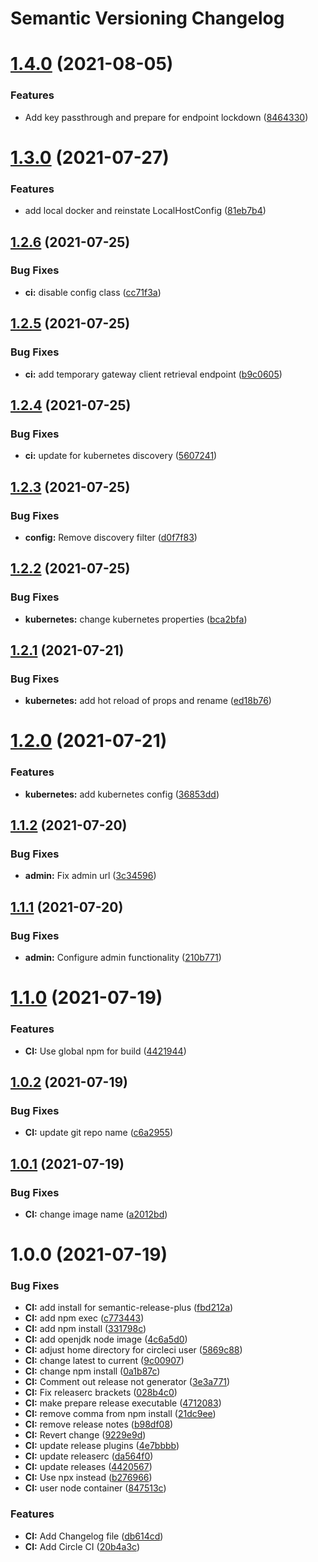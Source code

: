 # Semantic Versioning Changelog

# [1.4.0](https://github.com/JayDamon/gateway/compare/v1.3.0...v1.4.0) (2021-08-05)


### Features

* Add key passthrough and prepare for endpoint lockdown ([8464330](https://github.com/JayDamon/gateway/commit/8464330edeb8623a7a76d2d4cabd1f94b91779a7))

# [1.3.0](https://github.com/JayDamon/gateway/compare/v1.2.6...v1.3.0) (2021-07-27)


### Features

* add local docker and reinstate LocalHostConfig ([81eb7b4](https://github.com/JayDamon/gateway/commit/81eb7b41bf8fe25bc0f52655a9bfe6a657f8b514))

## [1.2.6](https://github.com/JayDamon/gateway/compare/v1.2.5...v1.2.6) (2021-07-25)


### Bug Fixes

* **ci:** disable config class ([cc71f3a](https://github.com/JayDamon/gateway/commit/cc71f3ac6c568f9ff50e8a2efc6ea4d89221215a))

## [1.2.5](https://github.com/JayDamon/gateway/compare/v1.2.4...v1.2.5) (2021-07-25)


### Bug Fixes

* **ci:** add temporary gateway client retrieval endpoint ([b9c0605](https://github.com/JayDamon/gateway/commit/b9c06051b79367112aefdbafd78fa2d962a1fe4f))

## [1.2.4](https://github.com/JayDamon/gateway/compare/v1.2.3...v1.2.4) (2021-07-25)


### Bug Fixes

* **ci:** update for kubernetes discovery ([5607241](https://github.com/JayDamon/gateway/commit/5607241120279223f59ba208c9eef95cce80ab1a))

## [1.2.3](https://github.com/JayDamon/gateway/compare/v1.2.2...v1.2.3) (2021-07-25)


### Bug Fixes

* **config:** Remove discovery filter ([d0f7f83](https://github.com/JayDamon/gateway/commit/d0f7f830b85a748b200a4e7078a3b74272d27ca5))

## [1.2.2](https://github.com/JayDamon/gateway/compare/v1.2.1...v1.2.2) (2021-07-25)


### Bug Fixes

* **kubernetes:** change kubernetes properties ([bca2bfa](https://github.com/JayDamon/gateway/commit/bca2bfaf3715d9f4b9b2f397a2fb8c735bad097d))

## [1.2.1](https://github.com/JayDamon/gateway/compare/v1.2.0...v1.2.1) (2021-07-21)


### Bug Fixes

* **kubernetes:** add hot reload of props and rename ([ed18b76](https://github.com/JayDamon/gateway/commit/ed18b76ddb4d58f5a85d32b238fcd65c7fc11230))

# [1.2.0](https://github.com/JayDamon/gateway/compare/v1.1.2...v1.2.0) (2021-07-21)


### Features

* **kubernetes:** add kubernetes config ([36853dd](https://github.com/JayDamon/gateway/commit/36853dd29d31621cfd94d86f4e95050479233ad4))

## [1.1.2](https://github.com/JayDamon/gateway/compare/v1.1.1...v1.1.2) (2021-07-20)


### Bug Fixes

* **admin:** Fix admin url ([3c34596](https://github.com/JayDamon/gateway/commit/3c345966a1b308c01392b2ec356ae706f8883c3e))

## [1.1.1](https://github.com/JayDamon/gateway/compare/v1.1.0...v1.1.1) (2021-07-20)


### Bug Fixes

* **admin:** Configure admin functionality ([210b771](https://github.com/JayDamon/gateway/commit/210b771d09b114f23873f2d4fbf05d28b8ec9877))

# [1.1.0](https://github.com/JayDamon/gateway/compare/v1.0.2...v1.1.0) (2021-07-19)


### Features

* **CI:** Use global npm for build ([4421944](https://github.com/JayDamon/gateway/commit/4421944d2eb80ac360190068259285e88d2301f4))

## [1.0.2](https://github.com/JayDamon/gateway/compare/v1.0.1...v1.0.2) (2021-07-19)


### Bug Fixes

* **CI:** update git repo name ([c6a2955](https://github.com/JayDamon/gateway/commit/c6a29554cdc662e43ad2fcf4695a8d9b823185ef))

## [1.0.1](https://github.com/JayDamon/gateway/compare/v1.0.0...v1.0.1) (2021-07-19)


### Bug Fixes

* **CI:** change image name ([a2012bd](https://github.com/JayDamon/gateway/commit/a2012bddbd04c2a3310c6975dff9936ee47a7c91))

# 1.0.0 (2021-07-19)


### Bug Fixes

* **CI:** add install for semantic-release-plus ([fbd212a](https://github.com/JayDamon/gateway/commit/fbd212a6a90600d5ce4fc9b51f88f1a8d7b445fd))
* **CI:** add npm exec ([c773443](https://github.com/JayDamon/gateway/commit/c77344372869411e310323152c2d3270ae15a1f5))
* **CI:** add npm install ([331798c](https://github.com/JayDamon/gateway/commit/331798cddfce45003c0f2bbbc8466de18c359b81))
* **CI:** add openjdk node image ([4c6a5d0](https://github.com/JayDamon/gateway/commit/4c6a5d06d23b39479b46965e3268c4fa06ce7dee))
* **CI:** adjust home directory for circleci user ([5869c88](https://github.com/JayDamon/gateway/commit/5869c88db5b92d180fa5b9e86e171bbe46d39d03))
* **CI:** change latest to current ([9c00907](https://github.com/JayDamon/gateway/commit/9c009071b01edaea8989eef5b32064bdb272995f))
* **CI:** change npm install ([0a1b87c](https://github.com/JayDamon/gateway/commit/0a1b87c211c7cddda0d44c9cb6eac42b15702fcf))
* **CI:** Comment out release not generator ([3e3a771](https://github.com/JayDamon/gateway/commit/3e3a77112b10fd756b1a9e347460ce9dc6d62319))
* **CI:** Fix releaserc brackets ([028b4c0](https://github.com/JayDamon/gateway/commit/028b4c0fc360f88e3e60837ecab8dc47437eaf6d))
* **CI:** make prepare release executable ([4712083](https://github.com/JayDamon/gateway/commit/4712083438e26f6b31c1af50edc5611a2fd0d093))
* **CI:** remove comma from npm install ([21dc9ee](https://github.com/JayDamon/gateway/commit/21dc9eeff113fda86fff2ba3948e4826b4839eba))
* **CI:** remove release notes ([b98df08](https://github.com/JayDamon/gateway/commit/b98df08363dd3b1555a6f07d02fbb40dcbffffa7))
* **CI:** Revert change ([9229e9d](https://github.com/JayDamon/gateway/commit/9229e9d0f3dce81b654b231d23a2e3548f88b06c))
* **CI:** update release plugins ([4e7bbbb](https://github.com/JayDamon/gateway/commit/4e7bbbba87799b7a774977cca5bcd970d2d726df))
* **CI:** update releaserc ([da564f0](https://github.com/JayDamon/gateway/commit/da564f05d371955d665b525c8115bbf5f1671874))
* **CI:** update releases ([4420567](https://github.com/JayDamon/gateway/commit/442056733e71815f7c0a83f63829b43ab372979d))
* **CI:** Use npx instead ([b276966](https://github.com/JayDamon/gateway/commit/b276966ed5674f997f225e01a9afcc802d335ece))
* **CI:** user node container ([847513c](https://github.com/JayDamon/gateway/commit/847513cae644fc55209feefc0e27d17dc00b7394))


### Features

* **CI:** Add Changelog file ([db614cd](https://github.com/JayDamon/gateway/commit/db614cddcda669919b38a4c251240cde5632dbea))
* **CI:** Add Circle CI ([20b4a3c](https://github.com/JayDamon/gateway/commit/20b4a3c31d58d6a8c0311310135fa6dd408f25dc))
